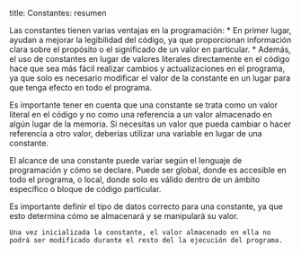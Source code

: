 title: Constantes: resumen

Las constantes tienen varias ventajas en la programación:
    * En primer lugar, ayudan a mejorar la legibilidad del código, ya que proporcionan información clara sobre el propósito o el significado de un valor en particular. 
    * Además, el uso de constantes en lugar de valores literales directamente en el código hace que sea más fácil realizar cambios y actualizaciones en el programa, ya que solo es necesario modificar el valor de la constante en un lugar para que tenga efecto en todo el programa.

Es importante tener en cuenta que una constante se trata como un valor literal en el código y no como una referencia a un valor almacenado en algún lugar de la memoria. Si necesitas un valor que pueda cambiar o hacer referencia a otro valor, deberías utilizar una variable en lugar de una constante.

El alcance de una constante puede variar según el lenguaje de programación y cómo se declare. Puede ser global, donde es accesible en todo el programa, o local, donde solo es válido dentro de un ámbito específico o bloque de código particular.

Es importante definir el tipo de datos correcto para una constante, ya que esto determina cómo se almacenará y se manipulará su valor.

``` warning "¡Muy importante!"
Una vez inicializada la constante, el valor almacenado en ella no podrá ser modificado durante el resto del la ejecución del programa.
```